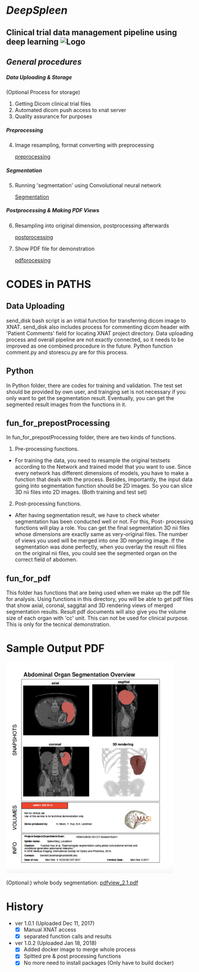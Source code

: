 # *DeepSpleen*
Clinical trial data management pipeline using deep learning
![Logo](https://github.com/moonh1/DeepSpleen/blob/master/extra/masilablogo.jpg)
--------------------------------------------------------------------------------------------------------------

## *General procedures*
##### **Data Uploading & Storage**
(Optional Process for storage)
1. Getting Dicom clinical trial files
2. Automated dicom push access to xnat server 
3. Quality assurance for purposes

##### **Preprocessing**
4. Image resampling, format converting with preprocessing

     [preprocessing](https://github.com/moonh1/DeepSpleen/tree/master/matlab/prepro_spleen)

##### **Segmentation**
5. Running 'segmentation' using Convolutional neural network

     [Segmentation](https://github.com/moonh1/DeepSpleen/tree/master/extra/python)

##### **Postprocessing & Making PDF Views**
6. Resampling into original dimension, postprocessing afterwards

     [postprocessing](https://github.com/moonh1/DeepSpleen/tree/master/matlab/postpro_spleen)
  
7. Show PDF file for demonstration

     [pdfprocessing](https://github.com/moonh1/DeepSpleen/tree/master/matlab/makepdf_spleen)



# CODES in PATHS
## Data Uploading
send_disk bash script is an initial function for transferring dicom image to XNAT.
send_disk also includes process for commenting dicom header with 'Patient Comments' field for locating XNAT project directory. Data uploading process and overall pipeline are not exactly connected, so it needs to be improved as one combined procedure in the future. Python function comment.py and storescu.py are for this process.

## Python
In Python folder, there are codes for training and validation.
The test set should be provided by own user, and trainging set is not necessary if you only want to get the segmentation result.
Eventually, you can get the segmented result images from the functions in it.

## fun_for_prepostProcessing
In fun_for_prepostProcessing folder, there are two kinds of functions.
1. Pre-processing functions.
  - For training the data, you need to resample the original testsets according to the Network and trained model that you       want to use. Since every network has different dimensions of models, you have to make a function that deals with the         process.
    Besides, importantly, the input data going into segmentation function should be 2D images. So you can slice 3D nii files     into 2D images. (Both training and test set)

2. Post-processing functions.
  - After having segmentation result, we have to check wheter segmentation has been conducted well or not. For this, Post-       processing functions will play a role. You can get the final segmentation 3D nii files whose dimensions are exactly same     as very-original files. The number of views you used will be merged into one 3D rengering image. If the segmentation was     done perfectly, when you overlay the result nii files on the original nii files, you could see the segmented organ on       the correct field of abdomen.

## fun_for_pdf
This folder has functions that are being used when we make up the pdf file for analysis.
Using functions in this directory, you will be able to get pdf files that show axial, coronal, saggital and 3D rendering views of merged segmentation results. Result pdf documents will also give you the volume size of each organ with 'cc' unit.
This can not be used for clinical purpose. This is only for the tecnical demonstration.

# Sample Output PDF
![](image/Scan_1.png)

(Optional:) whole body segmentation: [pdfview_2.1.pdf](https://github.com/moonh1/Abdomen_seg_Pipeline/files/1584726/pdfview_2.1.pdf)

# History
- ver 1.0.1 (Uploaded Dec 11, 2017)
  - [x] Manual XNAT access 
  - [x] separated function calls and results

- ver 1.0.2 (Uploaded Jan 18, 2018)
  - [x] Added docker image to merge whole process
  - [x] Spltted pre & post processing functions
  - [x] No more need to install packages (Only have to build docker)
